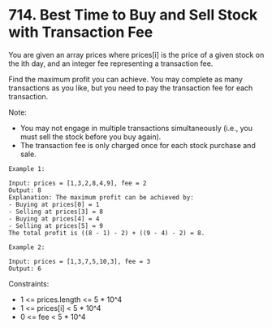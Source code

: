 # 714. Best Time to Buy and Sell Stock with Transaction Fee

You are given an array prices where prices[i] is the price of a given stock on the ith day, and an integer fee representing a transaction fee.

Find the maximum profit you can achieve. You may complete as many transactions as you like, but you need to pay the transaction fee for each transaction.

Note:

- You may not engage in multiple transactions simultaneously (i.e., you must sell the stock before you buy again).
- The transaction fee is only charged once for each stock purchase and sale.

```text
Example 1:

Input: prices = [1,3,2,8,4,9], fee = 2
Output: 8
Explanation: The maximum profit can be achieved by:
- Buying at prices[0] = 1
- Selling at prices[3] = 8
- Buying at prices[4] = 4
- Selling at prices[5] = 9
The total profit is ((8 - 1) - 2) + ((9 - 4) - 2) = 8.

Example 2:

Input: prices = [1,3,7,5,10,3], fee = 3
Output: 6
```

Constraints:

- 1 <= prices.length <= 5 * 10^4
- 1 <= prices[i] < 5 * 10^4
- 0 <= fee < 5 * 10^4
